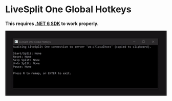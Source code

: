 # LiveSplit One Global Hotkeys

**This requires [.NET 6 SDK](https://dotnet.microsoft.com/en-us/download/dotnet/thank-you/sdk-6.0.418-windows-x64-installer) to work properly.**

![Preview](/preview.gif)
